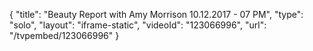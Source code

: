 {
    "title": "Beauty Report with Amy Morrison 10.12.2017 - 07 PM",
    "type": "solo",
    "layout": "iframe-static",
    "videoId": "123066996",
    "url": "\/tvpembed\/123066996"
}